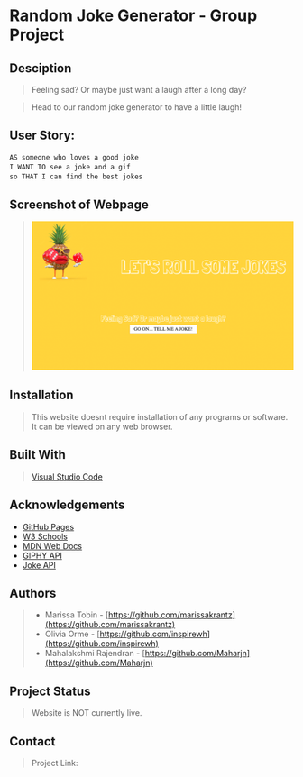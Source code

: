 # Random Joke Generator - Group Project

## Desciption

> Feeling sad? Or maybe just want a laugh after a long day?

> Head to our random joke generator to have a little laugh!

## User Story: 
```md
AS someone who loves a good joke
I WANT TO see a joke and a gif
so THAT I can find the best jokes
```

## Screenshot of Webpage 

><img src="assets/landing-page.png" alt="Screenshot of webpage">

## Installation

> This website doesnt require installation of any programs or software. It can be viewed on any web browser. 

## Built With

> [Visual Studio Code](https://code.visualstudio.com/)

## Acknowledgements

* [GitHub Pages](https://pages.github.com)
* [W3 Schools](https://www.w3schools.com/)
* [MDN Web Docs](https://developer.mozilla.org/en-US/)
* [GIPHY API](https://developers.giphy.com/)
* [Joke API](https://v2.jokeapi.dev/)

## Authors

> * Marissa Tobin - [https://github.com/marissakrantz](https://github.com/marissakrantz)
> * Olivia Orme - [https://github.com/inspirewh](https://github.com/inspirewh)
> * Mahalakshmi Rajendran - [https://github.com/Maharjn](https://github.com/Maharjn)

## Project Status

> Website is NOT currently live. 

## Contact 

> Project Link: []()
